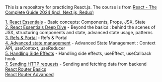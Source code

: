 This is a repository for practicing React.js. The course is from [React - The Complete Guide 2024 (incl. Next.js, Redux)](https://www.udemy.com/course/react-the-complete-guide-incl-redux/?couponCode=ST21MT121624)

[1. React Essentials](./03-react-essentials/README.md) - Basic concepts: Components, Props, JSX, State <br/>
[2. React Essentials Deep Dive](./04-essential-deep-dive/README.md) - Beyond the basics : behind the scenes of JSX, structuring components and state, advanced state usage, patterns <br/>
[3. Refs & Portal](./08-refs-portals/) - Refs & Portal <br/>
[4. Advanced state management](./10-advanced-state-management/README.md) - Advanced State Management : Context API, useContext, useReducer <br/>
[5. Handling Side Effects](./11-handling-side-effects/README.md) - Handling side effects, useEffect, useCallback hook <br/>
[7. Sending HTTP requests](./15-data-fetching/README.md) - Sending and fetching data from backend <br/>
[React Router Basics](./22-react-router/README.md) <br/>
[React Router Advanced](./22-react-router-advanced/) <br/>
